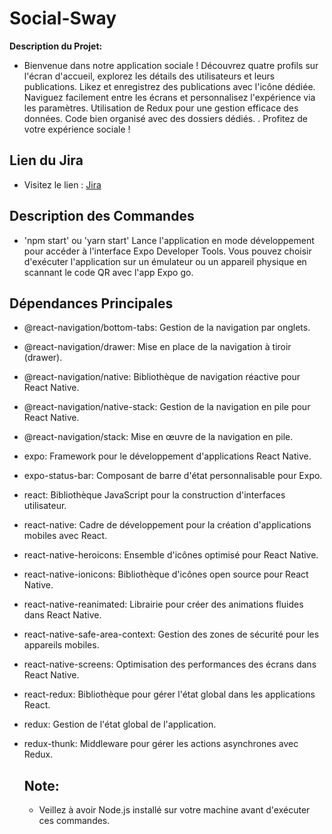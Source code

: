 # Social-Sway

**Description du Projet:**
* Bienvenue dans notre application sociale ! Découvrez quatre profils sur l'écran d'accueil, explorez les détails des utilisateurs et leurs publications. Likez et enregistrez des publications avec l'icône dédiée. Naviguez facilement entre les écrans et personnalisez l'expérience via les paramètres. Utilisation de Redux pour une gestion efficace des données. Code bien organisé avec des dossiers dédiés. . Profitez de votre expérience sociale !


## Lien du Jira
* Visitez le lien : [Jira](https://ikram-mahfoud.atlassian.net/jira/software/projects/SOC/boards/8)

## Description des Commandes
* 'npm start' ou 'yarn start'
Lance l'application en mode développement pour accéder à l'interface Expo Developer Tools. Vous pouvez choisir d'exécuter l'application sur un émulateur ou un appareil physique en scannant le code QR avec l'app Expo go.

## Dépendances Principales
* @react-navigation/bottom-tabs:
  Gestion de la navigation par onglets.

* @react-navigation/drawer:
  Mise en place de la navigation à tiroir (drawer).

* @react-navigation/native:
  Bibliothèque de navigation réactive pour React Native.

* @react-navigation/native-stack:
  Gestion de la navigation en pile pour React Native.

* @react-navigation/stack:
  Mise en œuvre de la navigation en pile.

* expo:
  Framework pour le développement d'applications React Native.

* expo-status-bar:
  Composant de barre d'état personnalisable pour Expo.

* react:
  Bibliothèque JavaScript pour la construction d'interfaces utilisateur.
  
* react-native:
  Cadre de développement pour la création d'applications mobiles avec React.

* react-native-heroicons:
  Ensemble d'icônes optimisé pour React Native.
  
* react-native-ionicons:
  Bibliothèque d'icônes open source pour React Native.
  
* react-native-reanimated:
  Librairie pour créer des animations fluides dans React Native.
  
* react-native-safe-area-context:
  Gestion des zones de sécurité pour les appareils mobiles.
  
* react-native-screens:
  Optimisation des performances des écrans dans React Native.
  
* react-redux:
  Bibliothèque pour gérer l'état global dans les applications React.
  
* redux:
  Gestion de l'état global de l'application.
  
* redux-thunk:
  Middleware pour gérer les actions asynchrones avec Redux.

  ## Note:
  * Veillez à avoir Node.js installé sur votre machine avant d'exécuter ces commandes.
